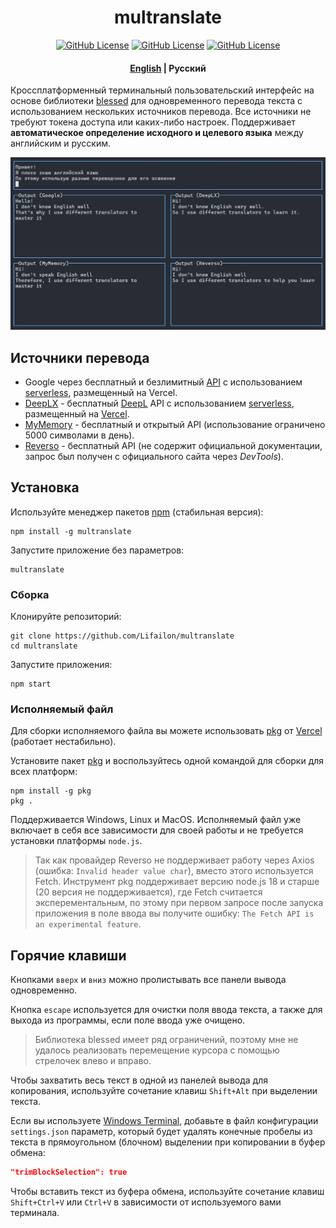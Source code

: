 <h1 align="center">
    multranslate
</h1>

<p align="center">
<a href="https://www.npmjs.com/package/multranslate"><img title="GitHub License"src="https://img.shields.io/npm/v/multranslate?logo=npm&logoColor=red"></a>
<a href="https://www.npmjs.com/package/multranslate"><img title="GitHub License"src="https://img.shields.io/github/languages/top/Lifailon/multranslate?logo=JavaScript&color=yellow"></a>
<a href="https://github.com/Lifailon/multranslate/blob/rsa/LICENSE"><img title="GitHub License"src="https://img.shields.io/github/license/Lifailon/multranslate?logo=readme&logoColor=white&color=white"></a>
</p>

<h4 align="center">
 <a href="README.md">English</a> | <strong>Русский</strong>
</h4>

Кроссплатформенный терминальный пользовательский интерфейс на основе библиотеки [blessed](https://github.com/chjj/blessed) для одновременного перевода текста с использованием нескольких источников перевода. Все источники не требуют токена доступа или каких-либо настроек. Поддерживает **автоматическое определение исходного и целевого языка** между английским и русским.

![Example](/example.jpg)

## Источники перевода

- Google через бесплатный и безлимитный [API](https://github.com/matheuss/google-translate-api) с использованием [serverless](https://github.com/olavoparno/translate-serverless-vercel), размещенный на Vercel.
- [DeepLX](https://github.com/OwO-Network/DeepLX) - бесплатный [DeepL](https://deepl.com) API с использованием [serverless](https://github.com/LegendLeo/deeplx-serverless), размещенный на [Vercel](https://github.com/olavoparno/translate-serverless-vercel).
- [MyMemory](https://mymemory.translated.net/doc/spec.php) - бесплатный и открытый API (использование ограничено 5000 символами в день).
- [Reverso](https://www.reverso.net) - бесплатный API (не содержит официальной документации, запрос был получен с официального сайта через *DevTools*).

## Установка

Используйте менеджер пакетов [npm](https://www.npmjs.com/package/multranslate) (стабильная версия):

```shell
npm install -g multranslate
```

Запустите приложение без параметров:

```shell
multranslate
```

### Сборка

Клонируйте репозиторий:

```shell
git clone https://github.com/Lifailon/multranslate
cd multranslate
```

Запустите приложения:

```shell
npm start
```

### Исполняемый файл

Для сборки исполняемого файла вы можете использовать [pkg](https://github.com/vercel/pkg) от [Vercel](https://github.com/vercel) (работает нестабильно).

Установите пакет [pkg](https://www.npmjs.com/package/pkg) и воспользуйтесь одной командой для сборки для всех платформ:

```shell
npm install -g pkg
pkg .
```

Поддерживается Windows, Linux и MacOS. Исполняемый файл уже включает в себя все зависимости для своей работы и не требуется установки платформы `node.js`.

> Так как провайдер Reverso не поддерживает работу через Axios (ошибка: `Invalid header value char`), вместо этого используется Fetch. Инструмент pkg поддерживает версию node.js 18 и старше (20 версия не поддерживается), где Fetch считается эксперементальным, по этому при первом запросе после запуска приложения в поле ввода вы получите ошибку: `The Fetch API is an experimental feature`.

## Горячие клавиши

Кнопками `вверх` и `вниз` можно пролистывать все панели вывода одновременно.

Кнопка `escape` используется для очистки поля ввода текста, а также для выхода из программы, если поле ввода уже очищено.

> Библиотека blessed имеет ряд ограничений, поэтому мне не удалось реализовать перемещение курсора с помощью стрелочек влево и вправо.

Чтобы захватить весь текст в одной из панелей вывода для копирования, используйте сочетание клавиш `Shift+Alt` при выделении текста.

Если вы используете [Windows Terminal](https://github.com/microsoft/terminal), добавьте в файл конфигурации `settings.json` параметр, который будет удалять конечные пробелы из текста в прямоугольном (блочном) выделении при копировании в буфер обмена:

```json
"trimBlockSelection": true
```

Чтобы вставить текст из буфера обмена, используйте сочетание клавиш `Shift+Ctrl+V` или `Ctrl+V` в зависимости от используемого вами терминала.